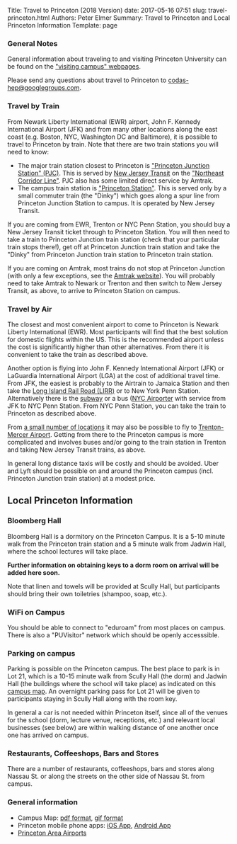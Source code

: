 Title: Travel to Princeton (2018 Version)
date: 2017-05-16 07:51
slug: travel-princeton.html
Authors: Peter Elmer
Summary: Travel to Princeton and Local Princeton Information
Template: page

### General Notes

General information about traveling to and visiting Princeton University can be found on the ["visiting campus" webpages](http://www.princeton.edu/main/visiting/). 

Please send any questions about travel to Princeton to [codas-hep@googlegroups.com](codas-hep@googlegroups.com).


### Travel by Train

From Newark Liberty International (EWR) airport, John F. Kennedy International Airport (JFK) and from many other locations along the east coast (e.g. Boston, NYC, Washington DC and Baltimore), it is possible to travel to Princeton by train. 
Note that there are two train stations you will need to know:

  * The major train station closest to Princeton is ["Princeton Junction Station" (PJC)](https://en.wikipedia.org/wiki/Princeton_Junction_station). This is served by [New Jersey Transit](http://www.njtransit.com) on the ["Northeast Corridor Line"](https://en.wikipedia.org/wiki/Northeast_Corridor_Line). PJC also has some limited direct service by Amtrak.
  * The campus train station is ["Princeton Station"](https://en.wikipedia.org/wiki/Princeton_station_(NJ_Transit)). This is served only by a small commuter train (the "Dinky") which goes along a spur line from Princeton Junction Station to campus. It is operated by New Jersey Transit.

If you are coming from EWR, Trenton or NYC Penn Station, you should buy a New Jersey Transit ticket through to Princeton Station. You will then need to take a train to Princeton Junction train station (check that your particular train stops there!), get off at Princeton Junction train station and take the "Dinky" from Princeton Junction train station to Princeton train station.

If you are coming on Amtrak, most trains do not stop at Princeton Junction (with only a few exceptions, see the [Amtrak website](http://amtrak.com)). You will probably need to take Amtrak to Newark or Trenton and then switch to New Jersey Transit, as above, to arrive to Princeton Station on campus.

### Travel by Air

The closest and most convenient airport to come to Princeton is Newark Liberty International (EWR). Most participants will find that the best solution for domestic flights within the US. This is the recommended airport unless the cost is significantly higher than other alternatives. From there it is convenient to take the train as described above. 

Another option is flying into John F. Kennedy International Airport (JFK) or LaGuardia International Airport (LGA) at the cost of additional travel time. From JFK, the easiest is probably to the Airtrain to Jamaica Station and then take the [Long Island Rail Road (LIRR)](https://www.google.nl/url?sa=t&rct=j&q=&esrc=s&source=web&cd=1&cad=rja&uact=8&ved=0ahUKEwjp7enVi8LUAhVJbVAKHQzpBukQFggmMAA&url=http%3A%2F%2Fwww.mta.info%2Flirr&usg=AFQjCNFkOvv1hHfiREn_00NkjelXSbfiYQ) or to New York Penn Station. Alternatively there is the [subway](http://www.nysubway.com/airport/jfk.html) or a bus ([NYC Airporter](https://www.nycairporter.com) with service from JFK to NYC Penn Station. From NYC Penn Station, you can take the train to Princeton as described above.

From [a small number of locations](http://www.mercercounty.org/departments/transportation-and-infrastructure/trenton-mercer-airport/airlines) it may also be possible to fly to [Trenton-Mercer Airport](http://www.mercercounty.org/departments/transportation-and-infrastructure/trenton-mercer-airport). Getting from there to the Princeton campus is more complicated and involves buses and/or going to the train station in Trenton and taking New Jersey Transit trains, as above.

In general long distance taxis will be costly and should be avoided. Uber and Lyft should be possible on and around the Princeton campus (incl. Princeton Junction train station) at a modest price.

## Local Princeton Information

### Bloomberg Hall

Bloomberg Hall is a dormitory on the Princeton Campus. It is a 5-10 minute walk from the Princeton train station and a 5 minute walk from Jadwin Hall, where the school lectures will take place.

<!--- Keys to the dorm rooms can be picked up in a 2 hour window from 14:00-16:00 on Sunday, 9 July, 2017 at Scully Hall. (In the arch closest to the driveway passing by Carl Icahn Laboratory, see [map](/images/Princeton-University-Map-CoDaS-HEP-2017.gif).) If you arrive outside that time window, the keys can be picked up at Public Safety, located at 200 Elm Drive on the [campus map](/images/Princeton-University-Map-CoDaS-HEP-2017.gif), very close to Scully Hall. --->

  **Further information on obtaining keys to a dorm room on arrival will be added here soon.**

Note that linen and towels will be provided at Scully Hall, but participants should bring their own toiletries (shampoo, soap, etc.).

### WiFi on Campus

You should be able to connect to "eduroam" from most places on campus. There
is also a "PUVisitor" network which should be openly accesssible.

### Parking on campus

Parking is possible on the Princeton campus. The best place to park is in Lot 21, which is a 10-15 minute walk from Scully Hall (the dorm) and Jadwin Hall (the buildings where the school will take place) as indicated on this [campus map](/images/Princeton-University-Map-CoDaS-HEP-2017.gif). An overnight parking pass for Lot 21 will be given to participants staying in Scully Hall along with the room key.

In general a car is not needed within Princeton itself, since all of the venues for the school (dorm, lecture venue, receptions, etc.) and relevant local businesses (see below) are within walking distance of one another once one has arrived on campus.

### Restaurants, Coffeeshops, Bars and Stores

There are a number of restaurants, coffeeshops, bars and stores along Nassau
St. or along the streets on the other side of Nassau St. from campus.

### General information

  * Campus Map: [pdf format](http://www.princeton.edu/main/visiting/aroundcampus/maps/princeton_map.pdf), [gif format](/images/Princeton-University-Map-CoDaS-HEP-2017.gif)
  * Princeton mobile phone apps: [iOS App](https://itunes.apple.com/us/app/princeton-mobile/id388821195?mt=8), [Android App](https://play.google.com/store/apps/details?id=edu.princeton.mobile&hl=en)
  * [Princeton Area Airports](https://www.princeton.edu/main/visiting/travel/airports/)

